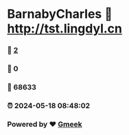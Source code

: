 # BarnabyCharles :link: http://tst.lingdyl.cn 
### :page_facing_up: [2](http://tst.lingdyl.cn/tag.html) 
### :speech_balloon: 0 
### :hibiscus: 68633 
### :alarm_clock: 2024-05-18 08:48:02 
### Powered by :heart: [Gmeek](https://github.com/Meekdai/Gmeek)

